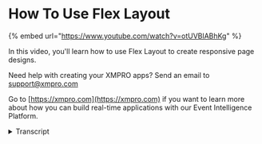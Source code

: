 # How To Use Flex Layout
{% embed url="https://www.youtube.com/watch?v=otUVBlABhKg" %}

In this video, you'll learn how to use Flex Layout to create responsive page designs. 

Need help with creating your XMPRO apps? Send an email to support@xmpro.com

Go to [https://xmpro.com](https://xmpro.com) if you want to learn more about how you can build real-time applications with our Event Intelligence Platform.
<details>
<summary>Transcript</summary>hello and welcome to another training

video from ex and pro today we'll be

looking at how to use the Flex layout

section of the block styling manager as

a prerequisite you should have only gone

through the video on how to use the

block styling manager if not then I

recommend doing that first flex styles

are a way to layout your page that is

responsive this means that no matter

what the size of the screen you're

looking at the page with the layout will

respond and fit to the screen let's say

you have a box with some boxes inside of

it to enable the Flex styles you must

click enable for the Flex container

option on the container element or set

its display to Flex the direction option

dito determines which direction the

content will go row is left to right

reverse row is right to left column is

top to bottom and reverse column is

bottom to top the justify option

determines how the contents are laid out

start and space between which puts space

between space around which put space

equal amount of space around each item

and center note that if any of the

contents have a grow value the justify

option will look the same no matter what

you choose the Alliant option determines

how the contents are laid out along the

cross access that is perpendicular to

the direction we have start and stretch

which will fill the space the available

space and center the rest of the options

are for the contents of a of a Flex

container grow determines whether the

item is allowed to grow to fit the

container if multiple items have a grow

value greater than 0 they take up a

ratio of the available space this is one

to one and the

1 to 9 and 1 to 9 to 1

shrink determines whether an item is

allowed to shrink if the screen is too

small or its siblings take up too much

space

note that shrink won't work if you have

a minimum width or height on the object

you can see the green box is shrinking

when this item gets bigger basis

determines the default size of the

object along its direction axis the

cross axis size should be determined by

the dimension either height or width and

then align overrides its containers

align value so start and stretch and

center as apparent is already Center

this looks the same this has been how to

use flex layout
</details>